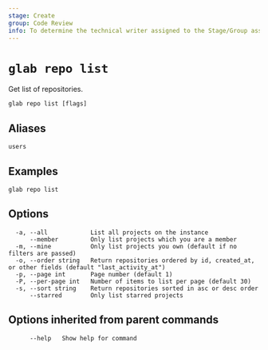 ```yaml
---
stage: Create
group: Code Review
info: To determine the technical writer assigned to the Stage/Group associated with this page, see https://about.gitlab.com/handbook/product/ux/technical-writing/#assignments
---
```


<!--
This documentation is auto generated by a script.
Please do not edit this file directly. Run `make gen-docs` instead.
-->

# `glab repo list`

Get list of repositories.

```plaintext
glab repo list [flags]
```

## Aliases

```plaintext
users
```

## Examples

```plaintext
glab repo list

```

## Options

```plaintext
  -a, --all            List all projects on the instance
      --member         Only list projects which you are a member
  -m, --mine           Only list projects you own (default if no filters are passed)
  -o, --order string   Return repositories ordered by id, created_at, or other fields (default "last_activity_at")
  -p, --page int       Page number (default 1)
  -P, --per-page int   Number of items to list per page (default 30)
  -s, --sort string    Return repositories sorted in asc or desc order
      --starred        Only list starred projects
```

## Options inherited from parent commands

```plaintext
      --help   Show help for command
```
